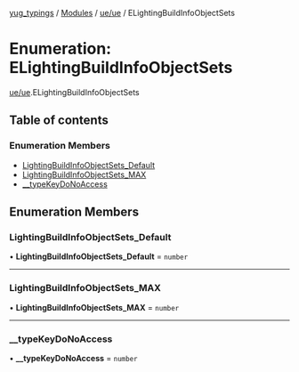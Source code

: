 [yug_typings](../README.md) / [Modules](../modules.md) / [ue/ue](../modules/ue_ue.md) / ELightingBuildInfoObjectSets

# Enumeration: ELightingBuildInfoObjectSets

[ue/ue](../modules/ue_ue.md).ELightingBuildInfoObjectSets

## Table of contents

### Enumeration Members

- [LightingBuildInfoObjectSets\_Default](ue_ue.ELightingBuildInfoObjectSets.md#lightingbuildinfoobjectsets_default)
- [LightingBuildInfoObjectSets\_MAX](ue_ue.ELightingBuildInfoObjectSets.md#lightingbuildinfoobjectsets_max)
- [\_\_typeKeyDoNoAccess](ue_ue.ELightingBuildInfoObjectSets.md#__typekeydonoaccess)

## Enumeration Members

### LightingBuildInfoObjectSets\_Default

• **LightingBuildInfoObjectSets\_Default** = `number`

___

### LightingBuildInfoObjectSets\_MAX

• **LightingBuildInfoObjectSets\_MAX** = `number`

___

### \_\_typeKeyDoNoAccess

• **\_\_typeKeyDoNoAccess** = `number`
